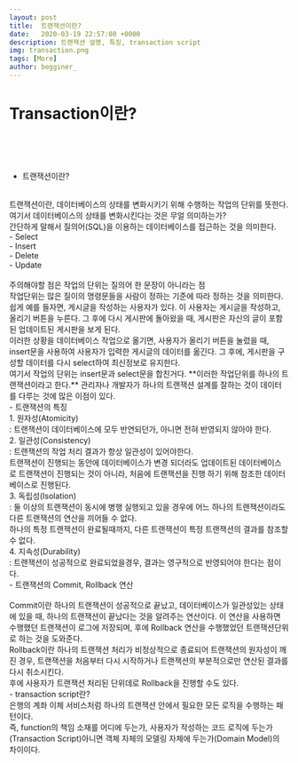 ```yaml
---
layout: post
title:  트랜잭션이란?
date:   2020-03-19 22:57:00 +0000
description: 트랜잭션 설명, 특징, transaction script
img: transaction.png
tags: [More]
author: begginer_
---
```


# Transaction이란?
<br><br><br>
- 트랜잭션이란?
<br>
    트랜잭션이란, 데이터베이스의 상태를 변화시키기 위해 수행하는 작업의 단위를 뜻한다.
<br>
    여기서 데이터베이스의 상태를 변화시킨다는 것은 무얼 의미하는가?
<br>
    간단하게 말해서 질의어(SQL)을 이용하는 데이터베이스를 접근하는 것을 의미한다.
<br>
    - Select
<br>
    - Insert
<br>
    - Delete
<br>
    - Update
<br>
<br>
      주의해야할 점은 작업의 단위는 질의어 한 문장이 아니라는 점
<br>
    작업단위는 많은 질이의 명령문들을 사람이 정하는 기준에 따라 정하는 것을 의미한다.
<br>
    쉽게 예를 들자면, 게시글을 작성하는 사용자가 있다. 이 사용자는 게시글을 작성하고, 올리기 버튼을 누른다. 그 후에 다시 게시판에 돌아왔을 때, 게시판은 자신의 글이 포함된 업데이트된 게시판을 보게 된다.
<br>
     이러한 상황을 데이터베이스 작업으로 옮기면, 사용자가 올리기 버튼을 눌렀을 때, insert문을 사용하여 사용자가 입력한 게시글의 데이터를 옮긴다. 그 후에, 게시판을 구성할 데이터를 다시 select하여 최신정보로 유지한다. 
<br>
     여기서 작업의 단위는 insert문과 select문을 합친거다. **이러한 작업단위를 하나의 트랜잭션이라고 한다.** 관리자나 개발자가 하나의 트랜잭션 설계를 잘하는 것이 데이터를 다루는 것에 많은 이점이 있다.
<br>
- 트랜잭션의 특징
<br>
    1. 원자성(Atomicity)
<br>
    : 트랜잭션이 데이터베이스에 모두 반연되던가, 아니면 전혀 반영되지 않아야 한다.
<br>
    2. 일관성(Consistency)
<br>
    : 트랜잭션의 작업 처리 결과가 항상 일관성이 있어야한다.
<br>
    트랜잭션이 진행되는 동안에 데이터베이스가 변경 되더라도 업데이트된 데이터베이스로 트랜잭션이 진행되는 것이 아니라, 처음에 트랜잭션을 진행 하기 위해 참조한 데이터베이스로 진행된다.
<br>
    3. 독립성(Isolation)
<br>
    : 둘 이상의 트랜잭션이 동시에 병행 실행되고 있을 경우에 어느 하나의 트랜잭션이라도 다른 트랜잭션의 연산을 끼어들 수 없다.
<br>
    하나의 특정 트랜잭션이 완료될때까지, 다른 트랜잭션이 특정 트랜잭션의 결과를 참조할 수 없다.
<br>
    4. 지속성(Durability)
<br>
    : 트랜잭션이 성공적으로 완료되었을경우, 결과는 영구적으로 반영되어야 한다는 점이다.
<br>
- 트랜잭션의 Commit, Rollback 연산
<br>
<br>
    Commit이란 하나의 트랜잭션이 성공적으로 끝났고, 데이터베이스가 일관성있는 상태에 있을 때, 하나의 트랜잭션이 끝났다는 것을 알려주는 연산이다. 이 연산을 사용하면 수행했던 트랜잭션이 로그에 저장되며, 후에 Rollback 연산을 수행했었던 트랜잭션단위로 하는 것을 도와준다.
<br>
     Rollback이란 하나의 트랜잭션 처리가 비정상적으로 종료되어 트랜잭션의 원자성이 깨진 경우, 트랜잭션을 처음부터 다시 시작하거나 트랜잭션의 부분적으로만 연산된 결과를 다시 취소시킨다.
<br>
     후에 사용자가 트랜잭션 처리된 단위데로 Rollback을 진행할 수도 있다.
<br>
- transaction script란?
<br>
     은행의 계좌 이체 서비스처럼 하나의 트랜잭션 안에서 필요한 모든 로직을 수행하는 패턴이다. 
<br>
     즉, function의 책임 소재를 어디에 두는가, 사용자가 작성하는 코드 로직에 두는가(Transaction Script)아니면 객체 자체의 모델링 자체에 두는가(Domain Model)의 차이이다.
<br>